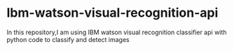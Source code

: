 # Ibm-watson-visual-recognition-api
In this repository,I am using IBM watson visual recognition classifier api with python code to classify and detect images
